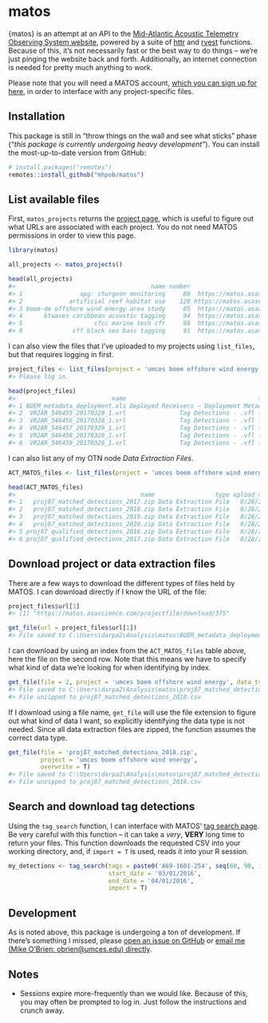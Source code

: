 
<!-- README.md is generated from README.Rmd. Please edit this file -->

<!-- Very likely that you'll need to run rmarkdown::render('readme.rmd') rather than the knit button. -->

<!-- readme.html will be created and is unnecessary, so delete that. -->

# matos

<!-- badges: start -->

<!-- badges: end -->

{matos} is an attempt at an API to the [Mid-Atlantic Acoustic Telemetry
Observing System website](https://matos.asascience.com/), powered by a
suite of [httr](https://httr.r-lib.org/) and
[rvest](https://rvest.tidyverse.org/) functions. Because of this, it’s
not necessarily fast or the best way to do things – we’re just pinging
the website back and forth. Additionally, an internet connection is
needed for pretty much anything to work.

Please note that you will need a MATOS account, [which you can sign up
for here](https://matos.asascience.com/account/signup), in order to
interface with any project-specific files.

## Installation

This package is still in “throw things on the wall and see what sticks”
phase (*“this package is currently undergoing heavy development”*). You
can install the most-up-to-date version from GitHub:

``` r
# install.packages("remotes")
remotes::install_github("mhpob/matos")
```

## List available files

First, `matos_projects` returns the [project
page](https://matos.asascience.com/project), which is useful to figure
out what URLs are associated with each project. You do not need MATOS
permissions in order to view this page.

``` r
library(matos)

all_projects <- matos_projects()

head(all_projects)
#>                                      name number                                             url
#> 1                apg: sturgeon monitoring     88  https://matos.asascience.com/project/detail/88
#> 2             artificial reef habitat use    128 https://matos.asascience.com/project/detail/128
#> 3 boem-de offshore wind energy area study     85  https://matos.asascience.com/project/detail/85
#> 4      btwaves caribbean acoustic tagging     94  https://matos.asascience.com/project/detail/94
#> 5                    cfcc marine tech cfr     98  https://matos.asascience.com/project/detail/98
#> 6              cff black sea bass tagging     91  https://matos.asascience.com/project/detail/91
```

I can also view the files that I’ve uploaded to my projects using
`list_files`, but that requires logging in first.

``` r
project_files <- list_files(project = 'umces boem offshore wind energy', data_type = 'project')
#> Please log in.

head(project_files)
#>                           name                                     type upload_date                                                    url
#> 1 BOEM_metadata_deployment.xls Deployed Receivers – Deployment Metadata   3/30/2020  https://matos.asascience.com/projectfile/download/375
#> 2  VR2AR_546455_20170328_1.vrl               Tag Detections - .vfl file   5/28/2020 https://matos.asascience.com/projectfile/download/1810
#> 3  VR2AR_546456_20170328_1.vrl               Tag Detections - .vfl file   5/28/2020 https://matos.asascience.com/projectfile/download/1811
#> 4  VR2AR_546457_20170329_1.vrl               Tag Detections - .vfl file   5/28/2020 https://matos.asascience.com/projectfile/download/1812
#> 5  VR2AR_546458_20170329_1.vrl               Tag Detections - .vfl file   5/28/2020 https://matos.asascience.com/projectfile/download/1813
#> 6  VR2AR_546459_20170328_1.vrl               Tag Detections - .vfl file   5/28/2020 https://matos.asascience.com/projectfile/download/1814
```

I can also list any of my OTN node *Data Extraction Files*.

``` r
ACT_MATOS_files <- list_files(project = 'umces boem offshore wind energy', data_type = 'extraction')

head(ACT_MATOS_files)
#>                                   name                 type upload_date                                                              url
#> 1   proj87_matched_detections_2017.zip Data Extraction File   8/28/2020 https://matos.asascience.com/projectfile/downloadExtraction/87_1
#> 2   proj87_matched_detections_2018.zip Data Extraction File   8/28/2020 https://matos.asascience.com/projectfile/downloadExtraction/87_2
#> 3   proj87_matched_detections_2019.zip Data Extraction File   8/28/2020 https://matos.asascience.com/projectfile/downloadExtraction/87_3
#> 4   proj87_matched_detections_2020.zip Data Extraction File   8/28/2020 https://matos.asascience.com/projectfile/downloadExtraction/87_4
#> 5 proj87_qualified_detections_2016.zip Data Extraction File   8/28/2020 https://matos.asascience.com/projectfile/downloadExtraction/87_5
#> 6 proj87_qualified_detections_2017.zip Data Extraction File   8/28/2020 https://matos.asascience.com/projectfile/downloadExtraction/87_6
```

## Download project or data extraction files

There are a few ways to download the different types of files held by
MATOS. I can download directly if I know the URL of the file:

``` r
project_files$url[1]
#> [1] "https://matos.asascience.com/projectfile/download/375"

get_file(url = project_files$url[1])
#> File saved to C:\Users\darpa2\Analysis\matos\BOEM_metadata_deployment.xls
```

I can download by using an index from the `ACT_MATOS_files` table above,
here the file on the second row. Note that this means we have to specify
what kind of data we’re looking for when identifying by index.

``` r
get_file(file = 2, project = 'umces boem offshore wind energy', data_type = 'extraction')
#> File saved to C:\Users\darpa2\Analysis\matos\proj87_matched_detections_2018.zip
#> File unzipped to proj87_matched_detections_2018.csv
```

If I download using a file name, `get_file` will use the file extension
to figure out what kind of data I want, so explicitly identifying the
data type is not needed. Since all data extraction files are zipped, the
function assumes the correct data type.

``` r
get_file(file = 'proj87_matched_detections_2018.zip',
         project = 'umces boem offshore wind energy',
         overwrite = T)
#> File saved to C:\Users\darpa2\Analysis\matos\proj87_matched_detections_2018.zip
#> File unzipped to proj87_matched_detections_2018.csv
```

## Search and download tag detections

Using the `tag_search` function, I can interface with MATOS’ [tag search
page](https://matos.asascience.com/search). Be very careful with this
function – it can take a *very*, **VERY** long time to return your
files. This function downloads the requested CSV into your working
directory, and, if `import = T` is used, reads it into your R session.

``` r
my_detections <- tag_search(tags = paste0('A69-1601-254', seq(60, 90, 1)),
                            start_date = '03/01/2016',
                            end_date = '04/01/2016', 
                            import = T)
```

## Development

As is noted above, this package is undergoing a ton of development. If
there’s something I missed, please [open an issue on
GitHub](https://github.com/mhpob/matos/issues) or [email me (Mike
O’Brien: obrien@umces.edu) directly](mailto:obrien@umces.edu).

## Notes

  - Sessions expire more-frequently than we would like. Because of this,
    you may often be prompted to log in. Just follow the instructions
    and crunch away.
